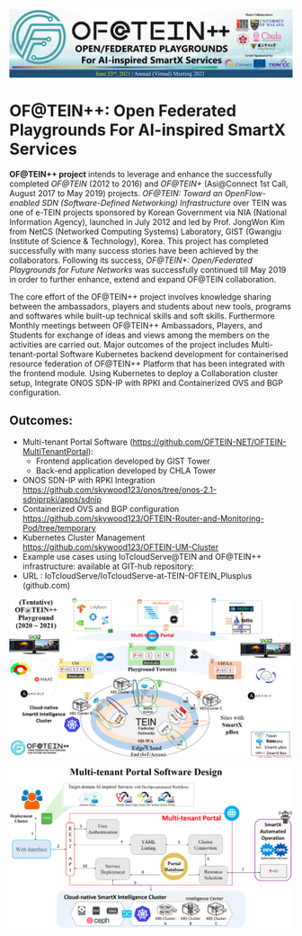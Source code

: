 ![alt text](https://github.com/OFTEIN-NET/OFTEIN-PlusPlus/blob/master/Discussion/Picture3.png)
# OF@TEIN++: Open Federated Playgrounds For AI-inspired SmartX Services

**OF@TEIN++ project** intends to leverage and enhance the successfully completed *OF@TEIN* (2012 to 2016) and *OF@TEIN+* (Asi@Connect 1st Call, August 2017 to May 2019) projects. *OF@TEIN: Toward an OpenFlow-enabled SDN (Software-Defined Networking) Infrastructure* over TEIN was one of e-TEIN projects sponsored by Korean Government via NIA (National Information Agency), launched in July 2012 and led by Prof. JongWon Kim from NetCS (Networked Computing Systems) Laboratory, GIST (Gwangju Institute of Science & Technology), Korea. This project has completed successfully with many success stories have been achieved by the collaborators. Following its success, *OF@TEIN+: Open/Federated Playgrounds for Future Networks* was successfully continued till May 2019 in order to further enhance, extend and expand OF@TEIN collaboration.

The core effort of the OF@TEIN++ project involves knowledge sharing between the ambassadors, players and students about new tools, programs and softwares while built-up technical skills and soft skills. Furthermore Monthly meetings between OF@TEIN++ Ambassadors, Players, and Students for exchange of ideas and views among the members on the activities are carried out.
 Major outcomes of the project includes Multi-tenant-portal Software Kubernetes backend development for containerised resource federation of OF@TEIN++ Platform that has been integrated with the frontend module. Using Kubernetes to deploy a Collaboration cluster setup, Integrate ONOS SDN-IP with RPKI and Containerized OVS and BGP configuration. 
 
 ## Outcomes:
  * Multi-tenant Portal Software (https://github.com/OFTEIN-NET/OFTEIN-MultiTenantPortal): 
    *	Frontend application developed by GIST Tower 
    *	Back-end application developed by CHLA Tower
  * ONOS SDN-IP with RPKI Integration
    https://github.com/skywood123/onos/tree/onos-2.1-sdniprpki/apps/sdnip
  * Containerized OVS and BGP configuration
    https://github.com/skywood123/OFTEIN-Router-and-Monitoring-Pod/tree/temporary
 * Kubernetes Cluster Management
    https://github.com/skywood123/OFTEIN-UM-Cluster
 * Example use cases using IoTcloudServe@TEIN and OF@TEIN++ infrastructure: available at GIT-hub repository: 
 * URL : IoTcloudServe/IoTcloudServe-at-TEIN-OFTEIN_Plusplus (github.com)

 


![alt text](https://github.com/OFTEIN-NET/OFTEIN-PlusPlus/blob/master/Discussion/of%40tein%2B%2B.png)

![alt text](https://github.com/OFTEIN-NET/OFTEIN-PlusPlus/blob/master/Discussion/Multi_tenant.png)

